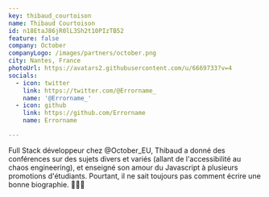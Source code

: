```yaml
---
key: thibaud_courtoison
name: Thibaud Courtoison
id: n18EtaJ86jR0lL3Sh2t10PIzTB52
feature: false
company: October
companyLogo: /images/partners/october.png
city: Nantes, France
photoUrl: https://avatars2.githubusercontent.com/u/6669733?v=4
socials:
  - icon: twitter
    link: https://twitter.com/@Errorname_
    name: '@Errorname_'
  - icon: github
    link: https://github.com/Errorname
    name: Errorname

---
```


Full Stack développeur chez @October_EU, Thibaud a donné des conférences sur des sujets divers et variés (allant de l'accessibilité au chaos engineering), et enseigné son amour du Javascript à plusieurs promotions d'étudiants. Pourtant, il ne sait toujours pas comment écrire une bonne biographie. 🤷🏻‍♂️